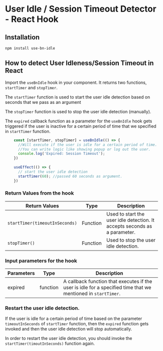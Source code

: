 # User Idle / Session Timeout Detector - React Hook

 
## Installation

```
npm install use-bn-idle
```

## How to detect User Idleness/Session Timeout in React

  Import the `useBnIdle` hook in your component. It returns two functions, `startTimer` and `stopTimer`. 

The `startTimer` function is used to start the user idle detection based on seconds that we pass as an argument

The `stopTimer` function is used to stop the user idle detection (manually). 

The `expired` callback function as a parameter for the `useBnIdle` hook gets triggered if the user is inactive for a certain period of time that we specified in `startTimer` function.

```javascript
    const [startTimer, stopTimer] = useBnIdle(() => {
      //Will execute if the user is idle for a certain period of time.
      //You can write logic like showing popup or log out the user.
      console.log('Expired: Session Timeout');
    })
    
    useEffect(() => {
      // start the user idle detection
      startTimer(60); //passed 60 seconds as argument.
    })
```

### Return Values from the hook
|Return Values|Type  |Description
|--|--|--|
|`startTimer(timeoutInSeconds)`  |Function  | Used to start the user idle detection. It accepts seconds as a parameter.
| `stopTimer()` | Function | Used to stop the user idle detection.

### Input parameters for the hook
|Parameters|Type  |Description
|--|--|--|
|expired  |function  |A callback function that executes if the user is idle for a specified time that we mentioned in `startTimer`.|



### Restart the user idle detection.
If the user is idle for a certain period of time based on the parameter `timeoutInSeconds` of `startTimer` function, then the `expired` function gets invoked and then the user idle detection will stop automatically. 

In order to restart the user idle detection, you should invoke the `startTimer(timoutInSeconds)` function again.

